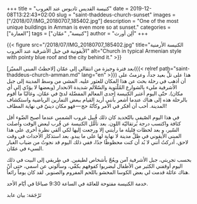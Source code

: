 +++
title = "كنيسة القديس ثاديوس عند الغروب"
date = 2019-12-08T13:22:43+02:00
slug = "saint-thaddeus-church-sunset"
images = ["/2018/07/IMG_20180707_185402.jpg"]
description = "One of the most unique buildings in Amman is even more so at sunset."
categories = ["العمارة"]
tags = ["كنيسة", "عمّان"]
author = "ألِن أورث"
+++

{{< figure src="/2018/07/IMG_20180707_185402.jpg" title="الكنيسة الأرمنية الأيقونية في جبل الأشرفية عند الغروب" alt="Church in typical Armenian style with pointy blue roof and the city behind it." >}}


بعد فترة وجيزة من انتقالي إلى عمّان [لاحظتُ المبنى المميّز]({{< relref path="saint-thaddeus-church-amman.md" lang="en" >}}) هذا على تلٍّ بعيد جداً، وعزمتُ على أن أذهب في رحلة بحث عن هذا المكان للعثور عليه. المشي من وسط المدينة إلى جبل الأشرفية مليء بالشوارع المُلْتوِية والسّلالم شديدة الانحدار (وبعضها لا يؤدّي إلى أي مكان). حتّى اليوم أعتبر الكنيسة إحدى المعالم المفضّلة لديّ في عمّان، وغالبًا ما أقوم بالرحلة هذه إلى هناك عندما أشعر بأنني أريد القيام ببعض التمارين الرياضية واستكشاف المدينة. أحب أن أفكر في الأمر وكأنّهُ حج — فهو مكان دينيّ في نهاية المطاف!

<!--more-->

في هذا اليوم الصّيفي بالتّحديد  كان ذلك قُبيل غروب الشمس عندما أصبح الضّوء أقل كثافة واكتسب درجة بُرتقاليّة اللون. بعد تأمُّل الكنيسة عن قُرب لبعض الوقت واصلت السّير، و بعد لحظات قليلة ما رأيتني إلا ورجعت إليها لكي ألقي نظرة أخرى على هذا المبنى الأيقوني في ظلِّ مدينة لا نهاية لها على ما يبدو. بعد استذكار الأحداث في وقت لاحق، أدركتُ أنني لا بُد أن كنت محظوظًا جدًا،  ففي ذلك اليوم قد نجوتُ من ضباب الغبار السيء في عمّان.

بحسب تجربتي، جبل الأشرفية آمن ويعُجّ بأشخاص لطيفين. في طريقي إلى البيت في ذلك اليوم  أوقفني الكثير من الأطفال ليضربوا كفوفهم بكفّي، وسألوني عن اسمي، حتى أنّ هناك عائلة  قدمت لي بعض الكوسا المحشو باللحم المفروم والصنوبر. لقد كان يوماً رائعاً.

خدمة الكنيسة مفتوحة للعامّة في الساعة 9:30 صباحًا في أيّام الأحد.

تَرْجَمَة: بيان عابد
